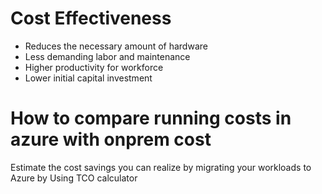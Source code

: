 # Cost Effectiveness

- Reduces the necessary amount of hardware
- Less demanding labor and maintenance
- Higher productivity for workforce
- Lower initial capital investment

# How to compare running costs in azure with onprem cost
Estimate the cost savings you can realize by migrating your workloads to Azure by Using TCO calculator